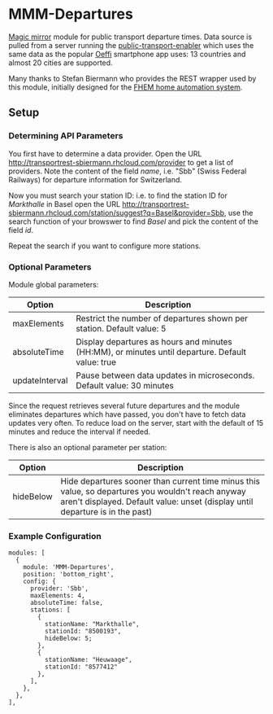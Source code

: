 # MMM-Departures
[Magic mirror](https://github.com/MichMich/MagicMirror) module for public transport departure times. Data source is pulled from a server running the [public-transport-enabler](https://github.com/schildbach/public-transport-enabler/blob/master/enabler/README.md) which uses the same data as the popular [Oeffi](https://oeffi.schildbach.de/index.html) smartphone app uses: 13 countries and almost 20 cities are supported.

Many thanks to Stefan Biermann who provides the REST wrapper used by this module, initially designed for the [FHEM home automation system](http://www.fhem.de).

## Setup

### Determining API Parameters
You first have to determine a data provider. Open the URL http://transportrest-sbiermann.rhcloud.com/provider to get a list of providers. Note the content of the field *name*, i.e. "Sbb" (Swiss Federal Railways) for departure information for Switzerland.

Now you must search your station ID: i.e. to find the station ID for *Markthalle* in Basel open the URL http://transportrest-sbiermann.rhcloud.com/station/suggest?q=Basel&provider=Sbb, use the search function of your browswer to find *Basel* and pick the content of the field *id*.

Repeat the search if you want to configure more stations. 

### Optional Parameters

Module global parameters:

| Option | Description |
| --- | --- |
| maxElements | Restrict the number of departures shown per station. Default value: 5 |
| absoluteTime | Display departures as hours and minutes (HH:MM), or minutes until departure. Default value: true |
| updateInterval | Pause between data updates in microseconds. Default value: 30 minutes |

Since the request retrieves several future departures and the module eliminates departures which have passed, you don't have to fetch data updates very often. To reduce load on the server, start with the default of 15 minutes and reduce the interval if needed.

There is also an optional parameter per station:

| Option | Description |
| --- | --- |
| hideBelow | Hide departures sooner than current time minus this value, so departures you wouldn't reach anyway aren't displayed. Default value: unset (display until departure is in the past)|

### Example Configuration
```
modules: [
  {
    module: 'MMM-Departures',
    position: 'bottom_right',
    config: {
      provider: 'Sbb',
      maxElements: 4,
      absoluteTime: false,
      stations: [
        {
          stationName: "Markthalle",
          stationId: "8500193",
          hideBelow: 5;
        },
        {
          stationName: "Heuwaage",
          stationId: "8577412"
        },
      ],
    },
  },
],
```

